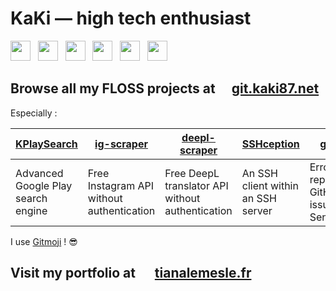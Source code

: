 # KaKi — high tech enthusiast

<a href="https://www.npmjs.com/~kaki87"><img src="https://static.npmjs.com/b0f1a8318363185cc2ea6a40ac23eeb2.png" width="32" height="32"></a>  
<a href="https://www.linkedin.com/in/tianalemesle/"><img src="https://static-exp1.licdn.com/sc/h/al2o9zrvru7aqj8e1x2rzsrca" width="32" height="32"></a>  
<a href="https://www.betaseries.com/membre/KaKi87"><img src="https://www.betaseries.com/images/site/favicon-32x32.png" width="32" height="32"></a>  
<a href="https://pixelfed.de/KaKi87"><img src="https://pixelfed.de/img/favicon.png" width="32" height="32"></a>  
<a href="https://discord.gg/YkwCHKF7MU"><img src="https://discord.com/assets/07dca80a102d4149e9736d4b162cff6f.ico" width="32" height="32"></a>  
<a href="https://old.reddit.com/user/KaKi_87"><img src="https://www.redditstatic.com/desktop2x/img/favicon/android-icon-192x192.png" width="32" height="32"></a>

## Browse all my FLOSS projects at <a href="https://git.kaki87.net/KaKi87"><img src="https://git.kaki87.net/img/favicon.svg" width="16" height="16"></a> [git.kaki87.net](https://git.kaki87.net/KaKi87)
Especially :

| [KPlaySearch](https://git.kaki87.net/KaKi87/KPlaySearch) | [ig-scraper](https://git.kaki87.net/KaKi87/ig-scraper) | [deepl-scraper](https://git.kaki87.net/KaKi87/deepl-scraper) | [SSHception](https://git.kaki87.net/KaKi87/sshception) | [glitchgit](https://git.kaki87.net/KaKi87/glitchgit)
| - | - | - | - | - |
| Advanced Google Play search engine | Free Instagram API without authentication | Free DeepL translator API without authentication | An SSH client within an SSH server | Error reporting to GitHub/Gitea issues from Sentry SDK

I use [Gitmoji](https://gitmoji.kaki87.net) ! :sunglasses:

## Visit my portfolio at  <a href="https://tianalemesle.fr"><img src="https://tianalemesle.fr/assets/img/thornhill.png" width="16" height="16"></a> [tianalemesle.fr](https://tianalemesle.fr)

